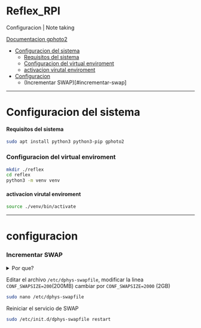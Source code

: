 # Reflex_RPI
Configuracion | Note taking


[Documentacion gphoto2](http://www.gphoto.org/doc/manual/ref-gphoto2-cli.html)

- [Configuracion del sistema](#configuracion-del-sistema)
    - [Requisitos del sistema](#requisitos-del-sistema)
    - [Configuracion del virtual enviroment](#configuracion-del-virtual-enviroment)
    - [activacion virutal enviroment](#activacion-virutal-enviroment)
- [Configuracion](#configuracion)
    - (Incrementar SWAP)[#incrementar-swap] 

<hr>

# Configuracion del sistema


#### Requisitos del sistema

  ```bash
  sudo apt install python3 python3-pip gphoto2
  ```


### Configuracion del virtual enviroment
 ```bash
 mkdir ./reflex
 cd reflex
 python3 -m venv venv
 ```
#### activacion virutal enviroment

```bash
source ./venv/bin/activate
```

<hr>

# configuracion
### Incrementar SWAP
<details>

<summary>Por que?</summary>

> SWAP = parte del disco(tarjeta SD) que se utiliza como RAM
> 
> Cuando la ram se llena linux automaticamente comienza a utilizar el disco como RAM, una vez la RAM y SWAP se llenan el sistema va a entrar en un estado de bloqueo, si el consumo no disminuye, el sistema quedara bloqueado indefinidamente
> 
> Al trabajar con solo 512MB de ram, cualquier proceso relativamente pesado va a empezar a consumir SWAP, configurado en 200MB por defecto, con esta modificacion subimos el espacio de SWAP a 2GB.
> 
> Posiblemente sea necesario solo para desarrollo(ya que uso vscode remote ssh para desarrollar y esto consume mucha RAM del sistema), pero teniendo en cuenta la inestabilidad que podria traer quedarse sin SWAP, recomiendo hacerlo en los equipos de produccion.

</details>


Editar el archivo `/etc/dphys-swapfile`, modificar la linea `CONF_SWAPSIZE=200`(200MB) cambiar por `CONF_SWAPSIZE=2000` (2GB)
```bash
sudo nano /etc/dphys-swapfile
```



Reiniciar el servicio de SWAP
```bash
sudo /etc/init.d/dphys-swapfile restart
```



